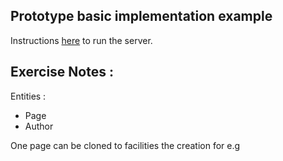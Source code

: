 Prototype basic implementation example 
--------------------------------------

Instructions [here](/creational/factory/README.md#live-example) to run the server.


Exercise Notes :
----------------

Entities :
- Page
- Author
  
One page can be cloned to facilities the creation for e.g